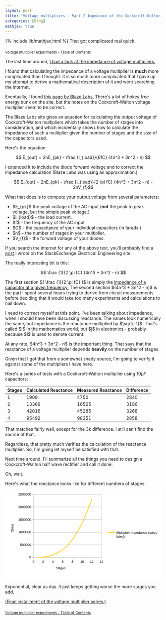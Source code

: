 ```yaml
---
layout: post
title: "Voltage multipliers - Part 7 Impedance of the Cockcroft-Walton voltage multiplier"
categories: [blog]
mathjax: true
---   
```

{% include lib/mathjax.html %}
That got complicated real quick.

<sub>[Voltage multiplier experiments - Table of Contents](2-voltagemultiplier-toc)</sub>

The last time around, [I had a look at the impedance of voltage multipliers.](diode-capacitors-volts-pt6)

I found that calculating the impedance of a voltage multiplier is **much** more complicated than I thought.  It is so much more complicated that I gave up my attempt to derive a mathematical description of it and went searching the internet.

Eventually, I found [this page by Blaze Labs.](http://www.blazelabs.com/e-exp15.asp)  There's a lot of hokey free energy bunk on the site, but the notes on the Cockcroft-Walton voltage multiplier seem to be correct.

The Blaze Labs site gives an equation for calculating the output voltage of Cockcroft-Walton multipliers which takes the number of stages into consideration, and which incidentally shows how to calculate the impedance of such a multiplier given the number of stages and the size of the capacitors used.

Here's the equation:

$$ E_{out} = 2nE_{pk} - \frac {I_{load}}{6fC} (4n^3 + 3n^2 - n)  $$


I extended it to include the diode forward voltage and to correct the impedance calculation (Blaze Labs was using an approximation.)

$$ E_{out} = 2nE_{pk} - \frac {I_{load}}{2 \pi fC} (4n^3 + 3n^2 - n) - 2nV_{f}$$

What that does is to compute your output voltage from several parameters:

- \$E_{pk}\$ the peak voltage of the AC input (**not** the peak to peak voltage, but the simple peak voltage.)
-  \$I_{load}\$ - the load current.
-  \$f\$ - the frequency of the AC input 
-  \$C\$ - the capacitance of your individual capacitors (in farads.)
-  \$n\$ - the number of stages in your multiplier.
-  \$V_{f}\$ - the forward voltage of your diodes.

If you search the internet for any of the above text, you'll probably find a [post](https://electronics.stackexchange.com/a/455981/47070) I wrote on the StackExchange Electrical Engineering site.

The really interesting bit is this:

$$ \frac {1}{2 \pi fC} (4n^3 + 3n^2 - n)  $$

The first section \$( \frac {1}{2 \pi fC} )\$ is simply the [impedance of a capacitor at a given frequency.](https://www.allaboutcircuits.com/tools/capacitor-impedance-calculator/)  The second section \$(4n^3 + 3n^2 - n)\$ is the part I spent several hours trying to derive from circuit measurements before deciding that it would take too many experiments and calculations to nail down.

I need to correct myself at this point.  I've been talking about impedance, when I should have been discussing reactance.  The values look numerically the same, but impedance is the reactance multiplied by \$\sqrt{-1}\$.  That's called \$i\$ in the mathematics world, but \$j\$ in electronics - probably because \$I\$ is used to denote current.

At any rate, \$4n^3 + 3n^2 - n\$ is the important thing.  That says that the reactance of a voltage multiplier depends **heavily** on the number of stages.

Given that I got that from a somewhat shady source, I'm going to verify it against some of the multipliers I have here.

Here's a series of tests with a Cockcroft-Walton multiplier using 10µF capacitors:

|Stages|Calculated Reactance|Measured Reactance|Difference|
|------|--------------------|------------------|----------|
|     1|                1909|              4750|      2840|
|     2|               13369|             16565|      3196|
|     3|               42016|             45285|      3268|
|     4|               95492|             98351|      2858|

That matches fairly well, except for the 3k difference.  I still can't find the source of that.

Regardless, that pretty much verifies the calculation of the reactance multiplier.  So, I'm going let myself be satisfied with that.

Next time around, I'll summarize all the things you need to design a Cockcroft-Walton half wave rectifier and call it done.


Oh, wait.

Here's what the reactance looks like for different numbers of stages:

![Impedance by stages.](/assets/voltage_multiplier/impedancecurve.png)

Exponential, clear as day.  It just keeps getting worse the more stages you add.

[(Final installment of the voltage multiplier series.)](diode-capacitors-volts-pt8)

<sub>[Voltage multiplier experiments - Table of Contents](2-voltagemultiplier-toc)</sub>
